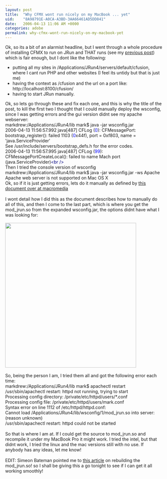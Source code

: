 ```yaml
---
layout: post
title:  "Why CFMX wont run nicely on my MacBook ... yet"
uid:	"8A98791E-A0CA-A3BD-3AA66461AD5DD841"
date:   2006-04-13 11:06 AM +0000
categories: adobe
permalink: why-cfmx-wont-run-nicely-on-my-macbook-yet
---
```

Ok, so its a bit of an alarmist headline, but I went through a whole procedure of installing CFMX to run on JRun and THAT runs (see my <a href="http://www.markdrew.co.uk/blog/index.cfm/2006/4/12/Installing-Coldfusion-and-JRun-on-a-MacBook-Pro">previous post</a>) which is fair enough, but I dont like the following:<br />
<ul>
    <li>putting all my sites in /Applications/JRun4/servers/default/cfusion, where I cant run PHP and other websites (I feel its untidy but that is just me)</li>
    <li>having the context as /cfusion and the url on a port like: http://localhost:8100/cfusion/</li>
    <li>having to start JRun manually.</li>
</ul>
Ok, so lets go through these and fix each one, and this is why the title of the post, to kill the first two I thought that I could manually deploy the wsconfig, since I was getting errors and the gui version didnt see my apache webserver:
<div class="code"> markdrew:/Applications/JRun4/lib mark$ java -jar wsconfig.jar <br />2006-04-13 11:56:57.992 java[487] CFLog (<font color="BLUE">0</font>): CFMessagePort: bootstrap_register(): failed 1103 (<font color="BLUE">0</font>x44f), port = 0xf803, name = 'java.ServiceProvider'<br />See /usr/include/servers/bootstrap_defs.h for the error codes.<br />2006-04-13 11:56:57.995 java[487] CFLog (<font color="BLUE">99</font>): CFMessagePortCreateLocal(): failed to name Mach port (java.ServiceProvider)<font color="NAVY">&lt;br /&gt;</font></div>
Then I tried the console version of wsconfig <br />
<div class="code">markdrew:/Applications/JRun4/lib mark$ java -jar wsconfig.jar -ws Apache<br />Apache web server is not supported on Mac OS X</div>
Ok, so if it is just getting errors, lets do it manually as defined by <a href="http://www.macromedia.com/cfusion/knowledgebase/index.cfm?id=tn_18724">this document over at macromedia</a><br /><br />I wont detail how I did this as the document describes how to manually do all of this, and then I come to the last part, which is where you get the mod_jrun.so from the expanded wsconfig.jar, the options didnt have what I was looking for:<br /><br /><img width="420" height="464" alt="" src="/UserFiles/Image/jrun/Picture_4.png" /><br /><br />So, being the person I am, I tried them all and got the following error each time:<br />
<div class="code">markdrew:/Applications/JRun4/lib mark$ apachectl restart  <br />/usr/sbin/apachectl restart: httpd not running, trying to start<br />Processing config directory: /private/etc/httpd/users/*.conf<br />Processing config file: /private/etc/httpd/users/mark.conf<br />Syntax error on line 1112 of /etc/httpd/httpd.conf:<br />Cannot load /Applications/JRun4/lib/wsconfig/1/mod_jrun.so into server: (reason unknown)<br />/usr/sbin/apachectl restart: httpd could not be started</div>
<br /> So that is where I am at. If I could get the source to mod_jrun.so and recompile it under my MacBook Pro it might work. I tried the intel, but that didnt work, I tried the linux and the mac versions still with no use.  If anybody has any ideas, let me know!<br /><br />EDIT: Simeon Bateman pointed me to <a href="http://www.macromedia.com/cfusion/knowledgebase/index.cfm?id=tn_18748">this article</a> on rebuilding the mod_jrun.so! so I shall be giving this a go tonight to see if I can get it all working smoothly!<br />